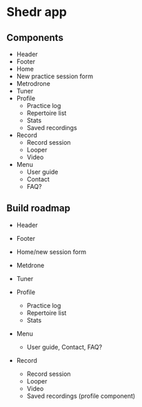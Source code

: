 # Shedr app

## Components

* Header
* Footer
* Home
* New practice session form
* Metrodrone
* Tuner
* Profile
    * Practice log
    * Repertoire list
    * Stats
    * Saved recordings
* Record
  * Record session
  * Looper
  * Video 
* Menu
  * User guide
  * Contact
  * FAQ?

## Build roadmap

* Header
* Footer
* Home/new session form
* Metdrone
* Tuner

* Profile
    * Practice log
    * Repertoire list
    * Stats

* Menu
  * User guide, Contact, FAQ?

* Record
  * Record session
  * Looper
  * Video 
  * Saved recordings (profile component)